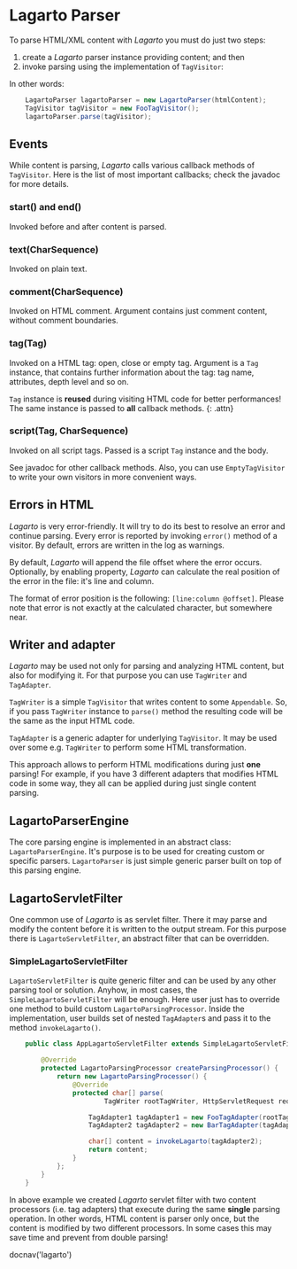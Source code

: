 # Lagarto Parser

To parse HTML/XML content with *Lagarto* you must do just two steps:

1.  create a *Lagarto* parser instance providing content; and then
2.  invoke parsing using the implementation of `TagVisitor`\:

In other words:

~~~~~ java
    LagartoParser lagartoParser = new LagartoParser(htmlContent);
    TagVisitor tagVisitor = new FooTagVisitor();
    lagartoParser.parse(tagVisitor);
~~~~~

## Events

While content is parsing, *Lagarto* calls various callback methods of
`TagVisitor`. Here is the list of most important callbacks; check the
javadoc for more details.

### start() and end()

Invoked before and after content is parsed.

### text(CharSequence)

Invoked on plain text.

### comment(CharSequence)

Invoked on HTML comment. Argument contains just comment content, without
comment boundaries.

### tag(Tag)

Invoked on a HTML tag: open, close or empty tag. Argument is a `Tag`
instance, that contains further information about the tag: tag name,
attributes, depth level and so on.

`Tag` instance is **reused** during visiting HTML code for better
performances! The same instance is passed to **all** callback methods.
{: .attn}

### script(Tag, CharSequence)

Invoked on all script tags. Passed is a script `Tag` instance and the
body.

See javadoc for other callback methods. Also, you can use
`EmptyTagVisitor` to write your own visitors in more convenient ways.

## Errors in HTML

*Lagarto* is very error-friendly. It will try to do its best to resolve
an error and continue parsing. Every error is reported by invoking
`error()` method of a visitor. By default, errors are written in the log
as warnings.

By default, *Lagarto* will append the file offset where the error
occurs. Optionally, by enabling property, *Lagarto* can calculate the
real position of the error in the file: it's line and column.

The format of error position is the following: `[line:column @offset]`.
Please note that error is not exactly at the calculated character, but
somewhere near.

## Writer and adapter

*Lagarto* may be used not only for parsing and analyzing HTML content,
but also for modifying it. For that purpose you can use `TagWriter` and
`TagAdapter`.

`TagWriter` is a simple `TagVisitor` that writes content to some
`Appendable`. So, if you pass `TagWriter` instance to `parse()` method
the resulting code will be the same as the input HTML code.

`TagAdapter` is a generic adapter for underlying `TagVisitor`. It may be
used over some e.g. `TagWriter` to perform some HTML transformation.

This approach allows to perform HTML modifications during just **one**
parsing! For example, if you have 3 different adapters that modifies
HTML code in some way, they all can be applied during just single
content parsing.

## LagartoParserEngine

The core parsing engine is implemented in an abstract class:
`LagartoParserEngine`. It's purpose is to be used for creating custom
or specific parsers. `LagartoParser` is just simple generic parser built
on top of this parsing engine.

## LagartoServletFilter

One common use of *Lagarto* is as servlet filter. There it may parse and
modify the content before it is written to the output stream. For this
purpose there is `LagartoServletFilter`, an abstract filter that can be
overridden.

### SimpleLagartoServletFilter

`LagartoServletFilter` is quite generic filter and can be used by any
other parsing tool or solution. Anyhow, in most cases, the
`SimpleLagartoServletFilter` will be enough. Here user just has to
override one method to build custom `LagartoParsingProcessor`. Inside
the implementation, user builds set of nested `TagAdapter`s and pass it
to the method `invokeLagarto()`.

~~~~~ java
    public class AppLagartoServletFilter extends SimpleLagartoServletFilter {

    	@Override
    	protected LagartoParsingProcessor createParsingProcessor() {
    		return new LagartoParsingProcessor() {
    			@Override
    			protected char[] parse(
                        TagWriter rootTagWriter, HttpServletRequest request) {

    				TagAdapter1 tagAdapter1 = new FooTagAdapter(rootTagWriter);
    				TagAdapter2 tagAdapter2 = new BarTagAdapter(tagAdapter1, request);

    				char[] content = invokeLagarto(tagAdapter2);
    				return content;
    			}
    		};
    	}
    }
~~~~~

In above example we created *Lagarto* servlet filter with two content
processors (i.e. tag adapters) that execute during the same **single**
parsing operation. In other words, HTML content is parser only once, but
the content is modified by two different processors. In some cases this
may save time and prevent from double parsing!

<js>docnav('lagarto')</js>